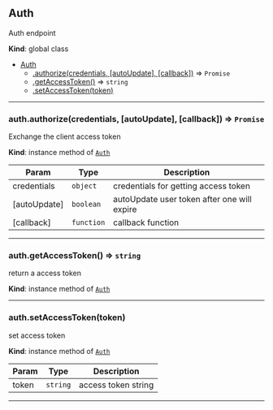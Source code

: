 <a name="Auth"></a>

## Auth
Auth endpoint

**Kind**: global class  

* [Auth](#Auth)
    * [.authorize(credentials, [autoUpdate], [callback])](#Auth+authorize) ⇒ <code>Promise</code>
    * [.getAccessToken()](#Auth+getAccessToken) ⇒ <code>string</code>
    * [.setAccessToken(token)](#Auth+setAccessToken)


* * *

<a name="Auth+authorize"></a>

### auth.authorize(credentials, [autoUpdate], [callback]) ⇒ <code>Promise</code>
Exchange the client access token

**Kind**: instance method of [<code>Auth</code>](#Auth)  

| Param | Type | Description |
| --- | --- | --- |
| credentials | <code>object</code> | credentials for getting access token |
| [autoUpdate] | <code>boolean</code> | autoUpdate user token after one will expire |
| [callback] | <code>function</code> | callback function |


* * *

<a name="Auth+getAccessToken"></a>

### auth.getAccessToken() ⇒ <code>string</code>
return a access token

**Kind**: instance method of [<code>Auth</code>](#Auth)  

* * *

<a name="Auth+setAccessToken"></a>

### auth.setAccessToken(token)
set access token

**Kind**: instance method of [<code>Auth</code>](#Auth)  

| Param | Type | Description |
| --- | --- | --- |
| token | <code>string</code> | access token string |


* * *

